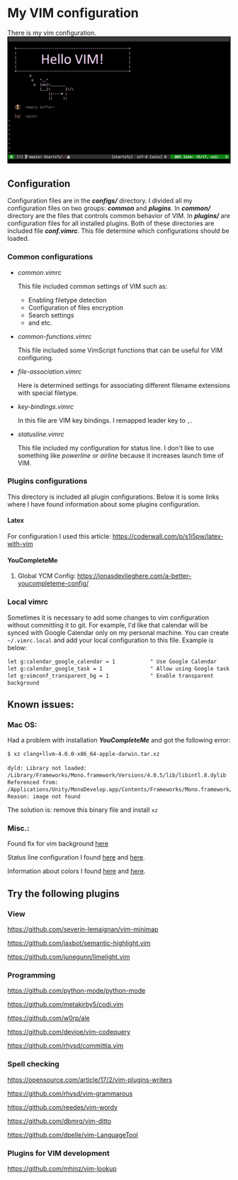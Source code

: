 # My VIM configuration
There is my vim configuration.
![VIM start screen](vim-start-screen.png)

## Configuration
Configuration files are in the ***configs/*** directory. I divided all my configuration files on two groups: ***common*** and ***plugins***. In ***common/*** directory are the files that controls common behavior of VIM. In ***plugins/*** are configuration files for all installed plugins. Both of these directories are included file ***conf.vimrc***. This file determine which configurations should be loaded.

### Common configurations
* *common.vimrc*

  This file included common settings of VIM such as:
  * Enabling filetype detection
  * Configuration of files encryption
  * Search settings
  * and etc.
* *common-functions.vimrc*

  This file included some VimScript functions that can be useful for VIM configuring.
* *file-association.vimrc*

  Here is determined settings for associating different  filename extensions with special filetype.
* *key-bindings.vimrc*

  In this file are VIM key bindings. I remapped leader key to `,`.
* *statusline.vimrc*

  This file included my configuration for status line. I don't like to use something like *powerline* or *airline* because it increases launch time of VIM.

### Plugins configurations
This directory is included all plugin configurations. Below it is some links where I have found information about some plugins configuration.
#### Latex
For configuration I used this article: https://coderwall.com/p/s1i5pw/latex-with-vim
#### YouCompleteMe
1. Global YCM Config: https://jonasdevlieghere.com/a-better-youcompleteme-config/

### Local vimrc
Sometimes it is necessary to add some changes to vim configuration without
committing it to git. For example, I'd like that calendar will be synced with
Google Calendar only on my personal machine. You can create `~/.vimrc.local` and
add your local configuration to this file. Example is below:
```
let g:calendar_google_calendar = 1           " Use Google Calendar
let g:calendar_google_task = 1               " Allow using Google task
let g:vimconf_transparent_bg = 1             " Enable transparent background
```

## Known issues:
### Mac OS:
Had a problem with installation ***YouCompleteMe*** and got the following error:
```
$ xz clang+llvm-4.0.0-x86_64-apple-darwin.tar.xz

dyld: Library not loaded: /Library/Frameworks/Mono.framework/Versions/4.0.5/lib/libintl.8.dylib
Referenced from: /Applications/Unity/MonoDevelop.app/Contents/Frameworks/Mono.framework/Versions/Current/bin/xz
Reason: image not found
```
The solution is: remove this binary file and install `xz`

### Misc.:
Found fix for vim background [here](https://sunaku.github.io/vim-256color-bce.html)

Status line configuration I found [here](https://gabri.me/blog/diy-vim-statusline) and [here](http://vim.wikia.com/wiki/Change_statusline_color_to_show_insert_or_normal_mode).

Information about colors I found [here](http://vim.wikia.com/wiki/Xterm256_color_names_for_console_Vim) and [here](https://upload.wikimedia.org/wikipedia/en/1/15/Xterm_256color_chart.svg).

## Try the following plugins
### View
https://github.com/severin-lemaignan/vim-minimap

https://github.com/jaxbot/semantic-highlight.vim

https://github.com/junegunn/limelight.vim

### Programming
https://github.com/python-mode/python-mode

https://github.com/metakirby5/codi.vim

https://github.com/w0rp/ale

https://github.com/devjoe/vim-codequery

https://github.com/rhysd/committia.vim

### Spell checking
https://opensource.com/article/17/2/vim-plugins-writers

https://github.com/rhysd/vim-grammarous

https://github.com/reedes/vim-wordy

https://github.com/dbmrq/vim-ditto

https://github.com/dpelle/vim-LanguageTool

### Plugins for VIM development
https://github.com/mhinz/vim-lookup

